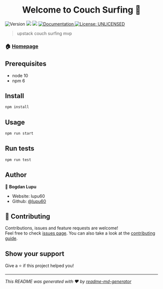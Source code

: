 <h1 align="center">Welcome to Couch Surfing 👋</h1>
<p>
  <img alt="Version" src="https://img.shields.io/badge/version-0.0.0-blue.svg?cacheSeconds=2592000" />
  <img src="https://img.shields.io/badge/node-10-blue.svg" />
  <img src="https://img.shields.io/badge/npm-6-blue.svg" />
  <a href="https://couch-surfing.herokuapp.com/documentation" target="_blank">
    <img alt="Documentation" src="https://img.shields.io/badge/documentation-yes-brightgreen.svg" />
  </a>
  <a href="#" target="_blank">
    <img alt="License: UNLICENSED" src="https://img.shields.io/badge/License-UNLICENSED-yellow.svg" />
  </a>
</p>

> upstack couch surfing mvp

### 🏠 [Homepage](https://couch-surfing.herokuapp.com/)

## Prerequisites

- node 10
- npm 6

## Install

```sh
npm install
```

## Usage

```sh
npm run start
```

## Run tests

```sh
npm run test
```

## Author

👤 **Bogdan Lupu**

* Website: lupu60
* Github: [@lupu60](https://github.com/lupu60)

## 🤝 Contributing

Contributions, issues and feature requests are welcome!<br />Feel free to check [issues page](https://github.com/lupu60/upstack-hackathon/issues). You can also take a look at the [contributing guide](git@github.com:lupu60/upstack-hackathon/blob/master/CONTRIBUTING.md).

## Show your support

Give a ⭐️ if this project helped you!

***
_This README was generated with ❤️ by [readme-md-generator](https://github.com/kefranabg/readme-md-generator)_